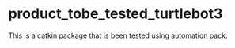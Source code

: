 # product_tobe_tested_turtlebot3
This is a catkin package that is been tested using automation pack.
